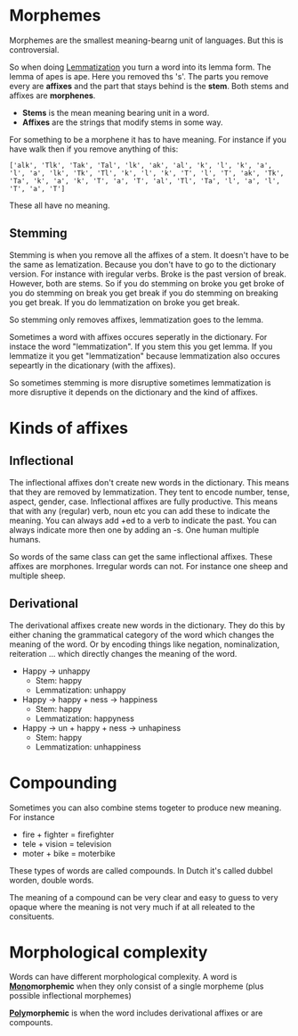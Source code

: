 # Morphemes
Morphemes are the smallest meaning-bearng unit of languages. But this is controversial. 

So when doing [Lemmatization](Lemma.md) you turn a word into its lemma form. The lemma of apes is ape. Here you removed ths 's'. The parts you remove every are **affixes** and the part that stays behind is the **stem**. Both stems and affixes are **morphenes**. 

- **Stems** is the mean meaning bearing unit in a word.
- **Affixes** are the strings that modify stems in some way.

For something to be a morphene it has to have meaning. For instance if you have walk then if you remove anything of this:  

`['alk', 'Tlk', 'Tak', 'Tal', 'lk', 'ak', 'al', 'k', 'l', 'k', 'a', 'l', 'a', 'lk', 'Tk', 'Tl', 'k', 'l', 'k', 'T', 'l', 'T', 'ak', 'Tk', 'Ta', 'k', 'a', 'k', 'T', 'a', 'T', 'al', 'Tl', 'Ta', 'l', 'a', 'l', 'T', 'a', 'T']`

These all have no meaning. 

## Stemming

Stemming is when you remove all the affixes of a stem. It doesn't have to be the same as lematization. Because you don't have to go to the dictionary version. For instance with iregular verbs. Broke is the past version of break. However, both are stems. So if you do stemming on broke you get broke of you do stemming on break you get break if you do stemming on breaking you get break. If you do lemmatization on broke you get break. 

So stemming only removes affixes, lemmatization goes to the lemma. 

Sometimes a word with affixes occures seperatly in the dictionary. For instace the word "lemmatization". If you stem this you get lemma. If you lemmatize it you get "lemmatization" because lemmatization also occures sepeartly in the dicationary (with the affixes). 

So sometimes stemming is more disruptive sometimes lemmatization is more disruptive it depends on the dictionary and the kind of affixes. 

# Kinds of affixes

## Inflectional
The inflectional affixes don't create new words in the dictionary. This means that they are removed by lemmatization. They tent to encode number, tense, aspect, gender, case. Inflectional affixes are fully productive. This means that with any (regular) verb, noun etc you can add these to indicate the meaning. You can always add +ed to a verb to indicate the past. You can always indicate more then one by adding an -s. One  human multiple humans. 

So words of the same class can get the same inflectional affixes. These affixes are morphones. Irregular words can not. For instance one sheep and multiple sheep.

## Derivational 
The derivational affixes create new words in the dictionary. They do this by either chaning the grammatical category of the word which changes the meaning of the word. Or by encoding things like negation, nominalization, reiteration ... which directly changes the meaning of the word.

- Happy → unhappy 
	- Stem: happy
	- Lemmatization: unhappy
- Happy → happy + ness → happiness
	- Stem: happy
	- Lemmatization: happyness
- Happy → un + happy + ness → unhapiness 
	- Stem: happy
	- Lemmatization: unhappiness

# Compounding 
Sometimes you can also combine stems togeter to produce new meaning. For instance 
- fire + fighter = firefighter
- tele + vision = television
- moter + bike = moterbike

These types of words are called compounds. In Dutch it's called dubbel worden, double words. 

The meaning of a compound can be very clear and easy to guess to very opaque where the meaning is not very much if at all releated to the consituents.

# Morphological complexity
Words can have different morphological complexity. A word is <b><u>Mono</u>morphemic</b> when they only consist of a single morpheme (plus possible inflectional morphemes) 

<b><u>Poly</u>morphemic</b> is when the word includes derivational affixes or are compounts. 
